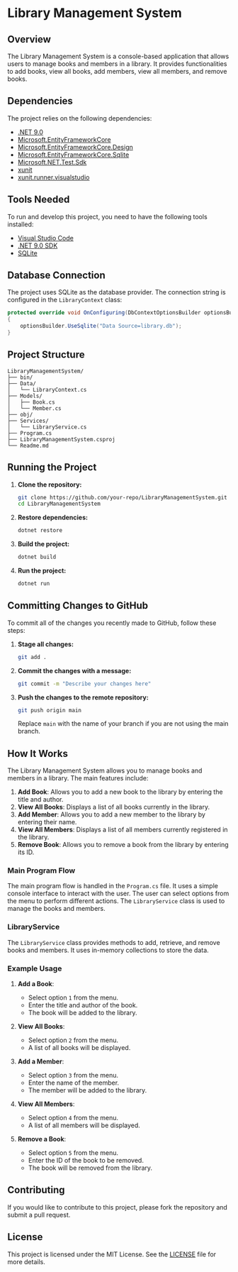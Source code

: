 # Library Management System

## Overview

The Library Management System is a console-based application that allows users to manage books and members in a library. It provides functionalities to add books, view all books, add members, view all members, and remove books.

## Dependencies

The project relies on the following dependencies:

- [.NET 9.0](https://dotnet.microsoft.com/download/dotnet/9.0)
- [Microsoft.EntityFrameworkCore](https://www.nuget.org/packages/Microsoft.EntityFrameworkCore/9.0.0)
- [Microsoft.EntityFrameworkCore.Design](https://www.nuget.org/packages/Microsoft.EntityFrameworkCore.Design/9.0.0)
- [Microsoft.EntityFrameworkCore.Sqlite](https://www.nuget.org/packages/Microsoft.EntityFrameworkCore.Sqlite/9.0.0)
- [Microsoft.NET.Test.Sdk](https://www.nuget.org/packages/Microsoft.NET.Test.Sdk/17.12.0)
- [xunit](https://www.nuget.org/packages/xunit/2.9.2)
- [xunit.runner.visualstudio](https://www.nuget.org/packages/xunit.runner.visualstudio/3.0.0)

## Tools Needed

To run and develop this project, you need to have the following tools installed:

- [Visual Studio Code](https://code.visualstudio.com/)
- [.NET 9.0 SDK](https://dotnet.microsoft.com/download/dotnet/9.0)
- [SQLite](https://www.sqlite.org/download.html)

## Database Connection

The project uses SQLite as the database provider. The connection string is configured in the `LibraryContext` class:

```csharp
protected override void OnConfiguring(DbContextOptionsBuilder optionsBuilder)
{
    optionsBuilder.UseSqlite("Data Source=library.db");
}
```

## Project Structure

```
LibraryManagementSystem/
├── bin/
├── Data/
│   └── LibraryContext.cs
├── Models/
│   ├── Book.cs
│   └── Member.cs
├── obj/
├── Services/
│   └── LibraryService.cs
├── Program.cs
├── LibraryManagementSystem.csproj
└── Readme.md
```

## Running the Project

1. **Clone the repository:**

   ```sh
   git clone https://github.com/your-repo/LibraryManagementSystem.git
   cd LibraryManagementSystem
   ```

2. **Restore dependencies:**

   ```sh
   dotnet restore
   ```

3. **Build the project:**

   ```sh
   dotnet build
   ```

4. **Run the project:**

   ```sh
   dotnet run
   ```

## Committing Changes to GitHub

To commit all of the changes you recently made to GitHub, follow these steps:

1. **Stage all changes:**

   ```sh
   git add .
   ```

2. **Commit the changes with a message:**

   ```sh
   git commit -m "Describe your changes here"
   ```

3. **Push the changes to the remote repository:**

   ```sh
   git push origin main
   ```

   Replace `main` with the name of your branch if you are not using the main branch.

## How It Works

The Library Management System allows you to manage books and members in a library. The main features include:

1. **Add Book**: Allows you to add a new book to the library by entering the title and author.
2. **View All Books**: Displays a list of all books currently in the library.
3. **Add Member**: Allows you to add a new member to the library by entering their name.
4. **View All Members**: Displays a list of all members currently registered in the library.
5. **Remove Book**: Allows you to remove a book from the library by entering its ID.

### Main Program Flow

The main program flow is handled in the `Program.cs` file. It uses a simple console interface to interact with the user. The user can select options from the menu to perform different actions. The `LibraryService` class is used to manage the books and members.

### LibraryService

The `LibraryService` class provides methods to add, retrieve, and remove books and members. It uses in-memory collections to store the data.

### Example Usage

1. **Add a Book**:
   - Select option `1` from the menu.
   - Enter the title and author of the book.
   - The book will be added to the library.

2. **View All Books**:
   - Select option `2` from the menu.
   - A list of all books will be displayed.

3. **Add a Member**:
   - Select option `3` from the menu.
   - Enter the name of the member.
   - The member will be added to the library.

4. **View All Members**:
   - Select option `4` from the menu.
   - A list of all members will be displayed.

5. **Remove a Book**:
   - Select option `5` from the menu.
   - Enter the ID of the book to be removed.
   - The book will be removed from the library.

## Contributing

If you would like to contribute to this project, please fork the repository and submit a pull request.

## License

This project is licensed under the MIT License. See the [LICENSE](LICENSE) file for more details.
